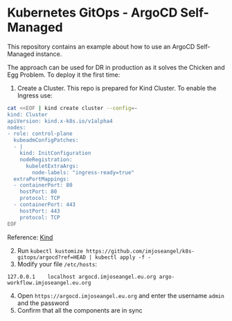 # Kubernetes GitOps - ArgoCD Self-Managed

This repository contains an example about how to use an ArgoCD Self-Managed instance.

The approach can be used for DR in production as it solves the Chicken and Egg Problem. To deploy it the first time:

1. Create a Cluster. This repo is prepared for Kind Cluster. To enable the Ingress use:

```bash
cat <<EOF | kind create cluster --config=-
kind: Cluster
apiVersion: kind.x-k8s.io/v1alpha4
nodes:
- role: control-plane
  kubeadmConfigPatches:
  - |
    kind: InitConfiguration
    nodeRegistration:
      kubeletExtraArgs:
        node-labels: "ingress-ready=true"
  extraPortMappings:
  - containerPort: 80
    hostPort: 80
    protocol: TCP
  - containerPort: 443
    hostPort: 443
    protocol: TCP
EOF
```

Reference: [Kind](https://kind.sigs.k8s.io/docs/user/ingress/)

2. Run `kubectl kustomize https://github.com/imjoseangel/k8s-gitops/argocd?ref=HEAD | kubectl apply -f -`
3. Modify your file `/etc/hosts`:

```text
127.0.0.1    localhost argocd.imjoseangel.eu.org argo-workflow.imjoseangel.eu.org
```

4. Open `https://argocd.imjoseangel.eu.org` and enter the username `admin` and the password
5. Confirm that all the components are in sync
